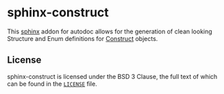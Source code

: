 # sphinx-construct

This [sphinx](https://www.sphinx-doc.org/) addon for autodoc allows for the generation of clean looking Structure and Enum definitions for [Construct](https://construct.readthedocs.io/en/latest/) objects.


## License

sphinx-construct is licensed under the BSD 3 Clause, the full text of which can be found in the [`LICENSE`](./LICENSE) file.

